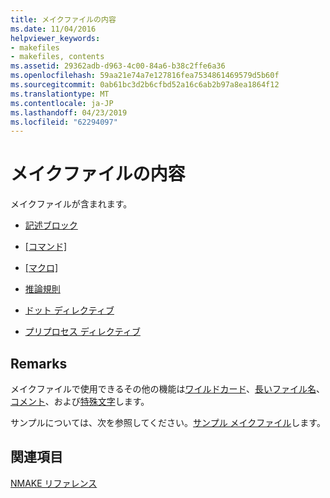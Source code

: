 ```yaml
---
title: メイクファイルの内容
ms.date: 11/04/2016
helpviewer_keywords:
- makefiles
- makefiles, contents
ms.assetid: 29362adb-d963-4c00-84a6-b38c2ffe6a36
ms.openlocfilehash: 59aa21e74a7e127816fea7534861469579d5b60f
ms.sourcegitcommit: 0ab61bc3d2b6cfbd52a16c6ab2b97a8ea1864f12
ms.translationtype: MT
ms.contentlocale: ja-JP
ms.lasthandoff: 04/23/2019
ms.locfileid: "62294097"
---
```

# <a name="contents-of-a-makefile"></a>メイクファイルの内容

メイクファイルが含まれます。

- [記述ブロック](description-blocks.md)

- [[コマンド]](commands-in-a-makefile.md)

- [[マクロ]](macros-and-nmake.md)

- [推論規則](inference-rules.md)

- [ドット ディレクティブ](dot-directives.md)

- [プリプロセス ディレクティブ](makefile-preprocessing.md)

## <a name="remarks"></a>Remarks

メイクファイルで使用できるその他の機能は[ワイルドカード](wildcards-and-nmake.md)、[長いファイル名](long-filenames-in-a-makefile.md)、[コメント](comments-in-a-makefile.md)、および[特殊文字](special-characters-in-a-makefile.md)します。

サンプルについては、次を参照してください。[サンプル メイクファイル](sample-makefile.md)します。

## <a name="see-also"></a>関連項目

[NMAKE リファレンス](nmake-reference.md)